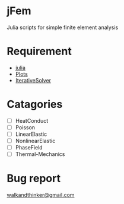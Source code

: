 # jFem
Julia scripts for simple finite element analysis

# Requirement
- [julia](https://julialang.org/)
- [Plots](https://github.com/JuliaPlots/Plots.jl)
- [IterativeSolver](https://github.com/JuliaMath/IterativeSolvers.jl)


# Catagories
- [ ] HeatConduct
- [ ] Poisson
- [ ] LinearElastic
- [ ] NonlinearElastic
- [ ] PhaseField
- [ ] Thermal-Mechanics

# Bug report
walkandthinker@gmail.com

